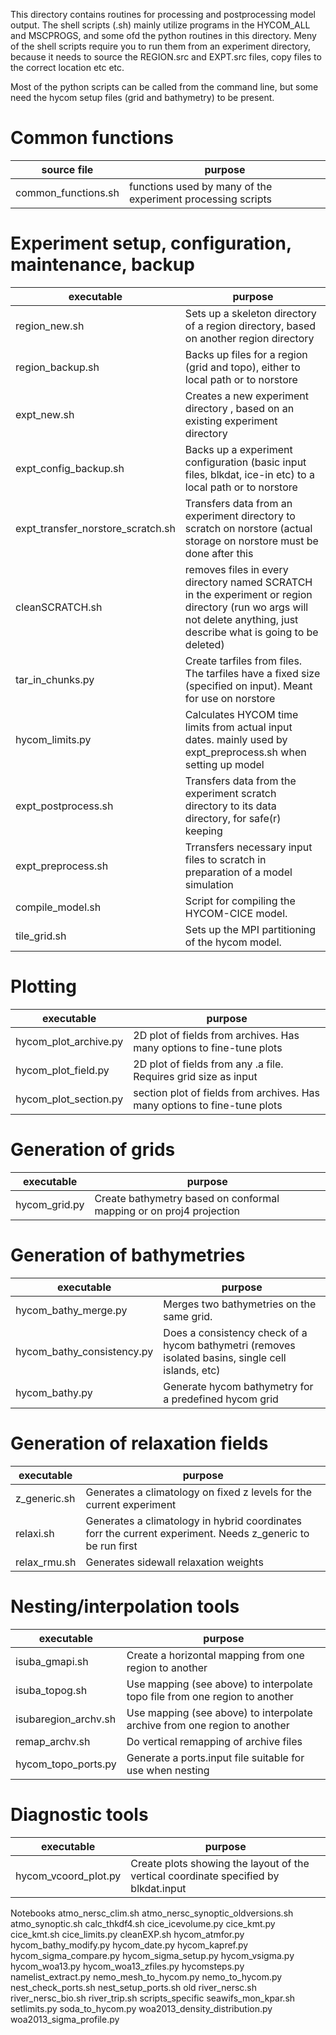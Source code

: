 This directory contains routines for processing and postprocessing model output.
The shell scripts (.sh) mainly utilize programs in the HYCOM_ALL and MSCPROGS,
and some ofd the python routines in this directory. Meny of the shell scripts
require you to run them from an experiment directory, because it needs to source
the REGION.src and EXPT.src files, copy files to the correct location etc etc.

Most of the python scripts can be called from the command line, but some need
the hycom setup files (grid and bathymetry) to be present.

# Common functions 



|source file     | purpose|
|-------- | -------------|
|common_functions.sh  | functions used by many of the experiment processing scripts|



# Experiment setup, configuration, maintenance, backup 


|executable     | purpose|
|-------- | -------------|
|region_new.sh  | Sets up a skeleton directory of a region directory, based on another region directory |
|region_backup.sh | Backs up files for a region (grid and topo), either to local path or to norstore |
|expt_new.sh  | Creates a new experiment directory , based on an existing experiment directory |
|expt_config_backup.sh  | Backs up a experiment configuration (basic input files, blkdat, ice-in etc) to a local path or to norstore |
|expt_transfer_norstore_scratch.sh | Transfers data from an experiment directory to scratch on norstore (actual storage on norstore must be done after this |
|cleanSCRATCH.sh | removes files in every directory named SCRATCH in the experiment or region directory (run wo args will not delete anything, just describe what is going to be deleted)|
|tar_in_chunks.py | Create tarfiles from files. The tarfiles have a fixed size (specified on input). Meant for use on norstore |
|hycom_limits.py | Calculates HYCOM time limits from actual input dates. mainly used by expt_preprocess.sh when setting up model |
|expt_postprocess.sh  | Transfers data from the experiment scratch directory to its data directory, for safe(r) keeping |
|expt_preprocess.sh  | Trransfers necessary input files to scratch in preparation of a model simulation |
|compile_model.sh | Script for compiling the HYCOM-CICE model. |
|tile_grid.sh | Sets up the MPI partitioning of the hycom model. |


# Plotting

|executable     | purpose|
|-------- | -------------|
|hycom_plot_archive.py  | 2D plot  of fields from archives. Has many options to fine-tune plots |
|hycom_plot_field.py  | 2D plot  of fields from any .a file. Requires grid size as input |
|hycom_plot_section.py | section plot  of fields from archives. Has many options to fine-tune plots |



# Generation of grids


|executable     | purpose|
|-------- | -------------|
|hycom_grid.py       | Create bathymetry based on conformal mapping or on proj4 projection |



# Generation of bathymetries

|executable     | purpose|
|-------- | -------------|
|hycom_bathy_merge.py       | Merges two bathymetries on the same grid. |
|hycom_bathy_consistency.py | Does a consistency check of a hycom bathymetri (removes isolated basins, single cell islands, etc)|
|hycom_bathy.py             | Generate hycom bathymetry for a predefined hycom grid |


# Generation of relaxation fields

|executable     | purpose|
|-------- | -------------|
|z_generic.sh  | Generates a climatology on fixed z levels for the current experiment |
|relaxi.sh  | Generates a climatology in hybrid coordinates forr the current experiment. Needs z_generic to be run first |
|relax_rmu.sh  | Generates sidewall relaxation weights |

# Nesting/interpolation tools

|executable     | purpose|
|-------- | -------------|
|isuba_gmapi.sh        | Create a horizontal mapping from one region to another |
|isuba_topog.sh        | Use mapping (see above) to interpolate topo file from one region to another |
|isubaregion_archv.sh  | Use mapping (see above) to interpolate archive from one region to another |
|remap_archv.sh        | Do vertical remapping of archive files |
|hycom_topo_ports.py   | Generate a ports.input file suitable for use when nesting |


# Diagnostic tools 


|executable     | purpose|
|-------- | -------------|
|hycom_vcoord_plot.py        | Create plots showing the layout of the vertical coordinate specified by blkdat.input|


Notebooks
atmo_nersc_clim.sh
atmo_nersc_synoptic_oldversions.sh
atmo_synoptic.sh
calc_thkdf4.sh
cice_icevolume.py
cice_kmt.py
cice_kmt.sh
cice_limits.py
cleanEXP.sh
hycom_atmfor.py
hycom_bathy_modify.py
hycom_date.py
hycom_kapref.py
hycom_sigma_compare.py
hycom_sigma_setup.py
hycom_vsigma.py
hycom_woa13.py
hycom_woa13_zfiles.py
hycomsteps.py
namelist_extract.py
nemo_mesh_to_hycom.py
nemo_to_hycom.py
nest_check_ports.sh
nest_setup_ports.sh
old
river_nersc.sh
river_nersc_bio.sh
river_trip.sh
scripts_specific
seawifs_mon_kpar.sh
setlimits.py
soda_to_hycom.py
woa2013_density_distribution.py
woa2013_sigma_profile.py
